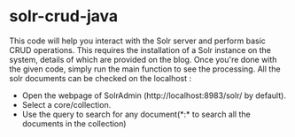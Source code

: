 # solr-crud-java
This code will help you interact with the Solr server and perform basic CRUD operations. This requires the installation of a Solr instance on the system, details of which are provided on the blog.
Once you're done with the given code, simply run the main function to see the processing. All the solr documents can be checked on the localhost :
- Open the webpage of SolrAdmin (http://localhost:8983/solr/ by default).
- Select a core/collection.
- Use the query to search for any document(\*:\* to search all the documents in the collection)
